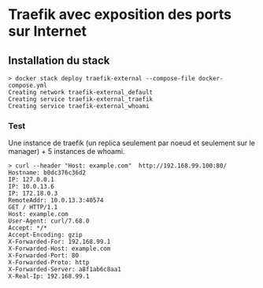 # Traefik avec exposition des ports sur Internet

## Installation du stack

```shell
> docker stack deploy traefik-external --compose-file docker-compose.yml
Creating network traefik-external_default
Creating service traefik-external_traefik
Creating service traefik-external_whoami
```

### Test

Une instance de traefik (un replica seulement par noeud et seulement sur le manager) + 5 instances de whoami.

```shell
> curl --header "Host: example.com"  http://192.168.99.100:80/
Hostname: b0dc376c36d2
IP: 127.0.0.1
IP: 10.0.13.6
IP: 172.18.0.3
RemoteAddr: 10.0.13.3:40574
GET / HTTP/1.1
Host: example.com
User-Agent: curl/7.68.0
Accept: */*
Accept-Encoding: gzip
X-Forwarded-For: 192.168.99.1
X-Forwarded-Host: example.com
X-Forwarded-Port: 80
X-Forwarded-Proto: http
X-Forwarded-Server: a8f1ab6c8aa1
X-Real-Ip: 192.168.99.1
```
